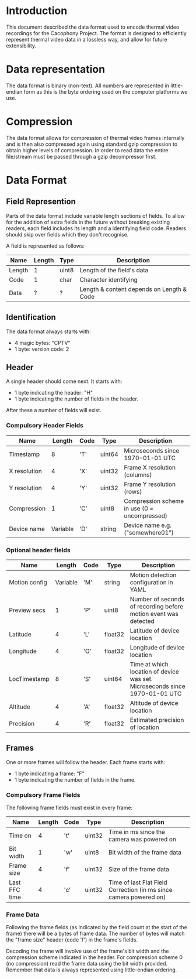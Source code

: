 # Introduction

This document described the data format used to encode thermal video
recordings for the Cacophony Project. The format is designed to
efficiently represent thermal video data in a lossless way, and allow
for future extensibility.

# Data representation

The data format is binary (non-text). All numbers are represented in
little-endian form as this is the byte ordering used on the computer
platforms we use.

# Compression

The data format allows for compression of thermal video frames
internally and is then also compressed again using standard gzip
compression to obtain higher levels of compression. In order to read
data the entire file/stream must be passed through a gzip decompressor
first.

# Data Format

## Field Represention

Parts of the data format include variable length sections of
fields. To allow for the addition of extra fields in the future
without breaking existing readers, each field includes its length and
a identifying field code. Readers should skip over fields which they
don't recognise.

A field is represented as follows:

| Name   | Length | Type  | Description
| ------ | ------ | ----- |----------------------------------------------
| Length | 1      | uint8 | Length of the field's data
| Code   | 1      | char  | Character identifying
| Data   | ?      | ?     | Length & content depends on Length & Code

## Identification

The data format always starts with:

* 4 magic bytes: "CPTV"
* 1 byte: version code: 2

## Header

A single header should come next. It starts with:
* 1 byte indicating the header: "H"
* 1 byte indicating the number of fields in the header.

After these a number of fields will exist.

### Compulsory Header Fields

| Name          | Length   | Code  | Type    | Description
| ------------  | ------   | ----- | ------- | ---------------------------------------------
| Timestamp     | 8        | 'T'   | uint64  | Microseconds since 1970-01-01 UTC
| X resolution  | 4        | 'X'   | uint32  | Frame X resolution (columns)
| Y resolution  | 4        | 'Y'   | uint32  | Frame Y resolution (rows)
| Compression   | 1        | 'C'   | uint8   | Compression scheme in use (0 = uncompressed)
| Device name   | Variable | 'D'   | string  | Device name e.g. ("somewhere01")

### Optional header fields

| Name          | Length   | Code  | Type    | Description
| ------------  | ------   | ----- | ------- | ---------------------------------------------
| Motion config | Variable | 'M'   | string  | Motion detection configuration in YAML
| Preview secs  | 1        | 'P'   | uint8   | Number of seconds of recording before motion event was detected
| Latitude      | 4        | 'L'   | float32 | Latitude of device location
| Longitude     | 4        | 'O'   | float32 | Longitude of device location
| LocTimestamp  | 8        | 'S'   | uint64  | Time at which location of device was set.  Microseconds since 1970-01-01 UTC
| Altitude      | 4        | 'A'   | float32 | Altitude of device location
| Precision     | 4        | 'R'   | float32 | Estimated precision of location

## Frames

One or more frames will follow the header. Each frame starts with:
* 1 byte indicating a frame: "F"
* 1 byte indicating the number of fields in the frame.

### Compulsory Frame Fields

The following frame fields must exist in every frame:

| Name          | Length | Code  | Type      | Description
| ----------    | ------ | ----- | --------- | ------------------------------------------------------------------
| Time on       | 4      | 't'   | uint32    | Time in ms since the camera was powered on
| Bit width     | 1      | 'w'   | uint8     | Bit width of the frame data
| Frame size    | 4      | 'f'   | uint32    | Size of the frame data
| Last FFC time | 4      | 'c'   | uint32    | Time of last Flat Field Correction (in ms since camera powered on)

### Frame Data

Following the frame fields (as indicated by the field count at the
start of the frame) there will be a bytes of frame data. The number of
bytes will match the "frame size" header (code 'f') in the frame's fields.

Decoding the frame will involve use of the frame's bit width and the
compression scheme indicated in the header. For compression scheme 0
(no compression) read the frame data using the bit width
provided. Remember that data is always represented using little-endian
ordering.
